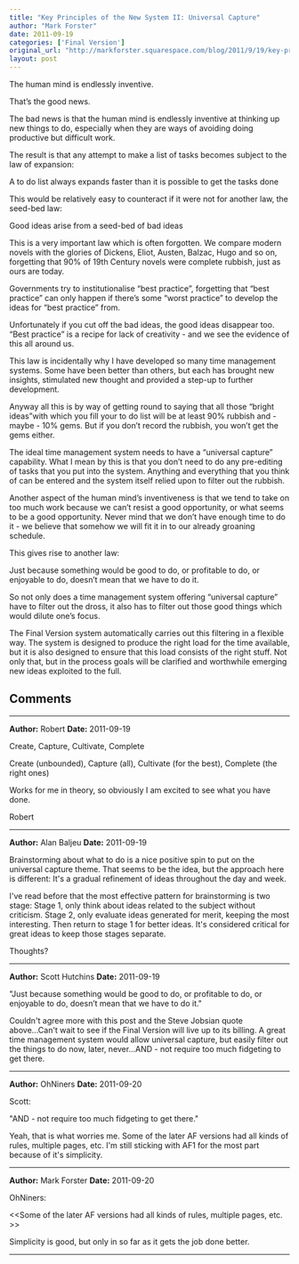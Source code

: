 ```yaml
---
title: "Key Principles of the New System II: Universal Capture"
author: "Mark Forster"
date: 2011-09-19
categories: ['Final Version']
original_url: "http://markforster.squarespace.com/blog/2011/9/19/key-principles-of-the-new-system-ii-universal-capture.html"
layout: post
---
```


The human mind is endlessly inventive.

That’s the good news.

The bad news is that the human mind is endlessly inventive at thinking up new things to do, especially when they are ways of avoiding doing productive but difficult work.

The result is that any attempt to make a list of tasks becomes subject to the law of expansion:

A to do list always expands faster than it is possible to get the tasks done

This would be relatively easy to counteract if it were not for another law, the seed-bed law:

Good ideas arise from a seed-bed of bad ideas

This is a very important law which is often forgotten. We compare modern novels with the glories of Dickens, Eliot, Austen, Balzac, Hugo and so on, forgetting that 90% of 19th Century novels were complete rubbish, just as ours are today.

Governments try to institutionalise “best practice”, forgetting that “best practice” can only happen if there’s some “worst practice” to develop the ideas for “best practice” from.

Unfortunately if you cut off the bad ideas, the good ideas disappear too. “Best practice” is a recipe for lack of creativity - and we see the evidence of this all around us.

This law is incidentally why I have developed so many time management systems. Some have been better than others, but each has brought new insights, stimulated new thought and provided a step-up to further development.

Anyway all this is by way of getting round to saying that all those “bright ideas”with which you fill your to do list will be at least 90% rubbish and - maybe - 10% gems. But if you don’t record the rubbish, you won’t get the gems either.

The ideal time management system needs to have a “universal capture” capability. What I mean by this is that you don’t need to do any pre-editing of tasks that you put into the system. Anything and everything that you think of can be entered and the system itself relied upon to filter out the rubbish.

Another aspect of the human mind’s inventiveness is that we tend to take on too much work because we can’t resist a good opportunity, or what seems to be a good opportunity. Never mind that we don’t have enough time to do it - we believe that somehow we will fit it in to our already groaning schedule.

This gives rise to another law:

Just because something would be good to do, or profitable to do, or enjoyable to do, doesn’t mean that we have to do it.

So not only does a time management system offering “universal capture” have to filter out the dross, it also has to filter out those good things which would dilute one’s focus.

The Final Version system automatically carries out this filtering in a flexible way. The system is designed to produce the right load for the time available, but it is also designed to ensure that this load consists of the right stuff. Not only that, but in the process goals will be clarified and worthwhile emerging new ideas exploited to the full.


## Comments

---

**Author:** Robert
**Date:** 2011-09-19

Create, Capture, Cultivate, Complete  
  
Create (unbounded), Capture (all), Cultivate (for the best), Complete (the right ones)  
  
Works for me in theory, so obviously I am excited to see what you have done.  
  
Robert

---

**Author:** Alan Baljeu
**Date:** 2011-09-19

Brainstorming about what to do is a nice positive spin to put on the universal capture theme. That seems to be the idea, but the approach here is different: It's a gradual refinement of ideas throughout the day and week.  
  
I've read before that the most effective pattern for brainstorming is two stage: Stage 1, only think about ideas related to the subject without criticism. Stage 2, only evaluate ideas generated for merit, keeping the most interesting. Then return to stage 1 for better ideas. It's considered critical for great ideas to keep those stages separate.  
  
Thoughts?

---

**Author:** Scott Hutchins
**Date:** 2011-09-19

"Just because something would be good to do, or profitable to do, or enjoyable to do, doesn’t mean that we have to do it."  
  
Couldn't agree more with this post and the Steve Jobsian quote above...Can't wait to see if the Final Version will live up to its billing. A great time management system would allow universal capture, but easily filter out the things to do now, later, never...AND - not require too much fidgeting to get there.

---

**Author:** OhNiners
**Date:** 2011-09-20

Scott:   
  
"AND - not require too much fidgeting to get there."  
  
Yeah, that is what worries me. Some of the later AF versions had all kinds of rules, multiple pages, etc. I'm still sticking with AF1 for the most part because of it's simplicity.

---

**Author:** Mark Forster
**Date:** 2011-09-20

OhNiners:  
  
<<Some of the later AF versions had all kinds of rules, multiple pages, etc. >>  
  
Simplicity is good, but only in so far as it gets the job done better.

---
